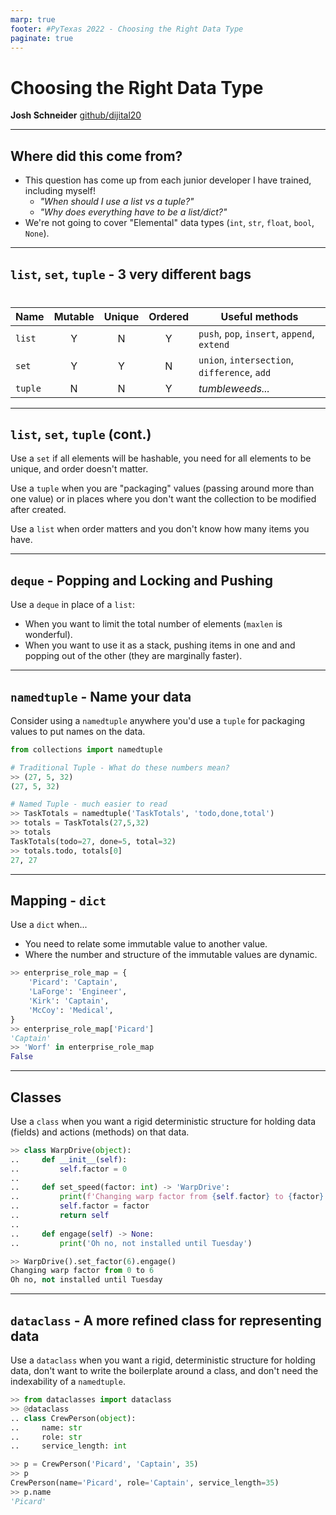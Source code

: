 ```yaml
---
marp: true
footer: #PyTexas 2022 - Choosing the Right Data Type
paginate: true
---
```


# Choosing the Right Data Type

**Josh Schneider**
[github/dijital20](https://github.com/dijital20)

<!-- _class: invert -->
<!-- _footer: "" -->
<!-- _paginate: false -->

---

## Where did this come from?

* This question has come up from each junior developer I have trained, including myself!
  * *"When should I use a list vs a tuple?"*
  * *"Why does everything have to be a list/dict?"*
* We're not going to cover "Elemental" data types (`int`, `str`, `float`, `bool`, `None`).

---

## `list`, `set`, `tuple` - 3 very different bags


<center style="margin-top: 40px;">

|Name       |Mutable    |Unique |Ordered|Useful methods                                 |
|---        |:-:        |:-:    |:-:    |---                                            |
|`list`     |Y          |N      |Y      |`push`, `pop`, `insert`, `append`, `extend`    |
|`set`      |Y          |Y      |N      |`union`, `intersection`, `difference`, `add`   |
|`tuple`    |N          |N      |Y      |*tumbleweeds...*                               |

</center>

---

## `list`, `set`, `tuple` (cont.)

Use a `set` if all elements will be hashable, you need for all elements to be unique, and order doesn't matter.

Use a `tuple` when you are "packaging" values (passing around more than one value) or in places where you don't want the collection to be modified after created.

Use a `list` when order matters and you don't know how many items you have.

---

## `deque` - Popping and Locking and Pushing

Use a `deque` in place of a `list`:

- When you want to limit the total number of elements (`maxlen` is wonderful).
- When you want to use it as a stack, pushing items in one and and popping out of the other (they are marginally faster).

---

## `namedtuple` - Name your data

Consider using a `namedtuple`  anywhere you'd use a `tuple` for packaging values to put names on the data.

```python
from collections import namedtuple

# Traditional Tuple - What do these numbers mean?
>> (27, 5, 32)
(27, 5, 32)

# Named Tuple - much easier to read
>> TaskTotals = namedtuple('TaskTotals', 'todo,done,total')
>> totals = TaskTotals(27,5,32)
>> totals
TaskTotals(todo=27, done=5, total=32)
>> totals.todo, totals[0]
27, 27
```

---

## Mapping - `dict`

Use a `dict` when...
- You need to relate some immutable value to another value.
- Where the number and structure of the immutable values are dynamic.

```python
>> enterprise_role_map = {
    'Picard': 'Captain',
    'LaForge': 'Engineer',
    'Kirk': 'Captain',
    'McCoy': 'Medical',
}
>> enterprise_role_map['Picard']
'Captain'
>> 'Worf' in enterprise_role_map
False
```

---

## Classes

Use a `class` when you want a rigid deterministic structure for holding data (fields) and actions (methods) on that data.

```python
>> class WarpDrive(object):
..     def __init__(self):
..         self.factor = 0
.. 
..     def set_speed(factor: int) -> 'WarpDrive':
..         print(f'Changing warp factor from {self.factor} to {factor}')
..         self.factor = factor
..         return self
.. 
..     def engage(self) -> None:
..         print('Oh no, not installed until Tuesday')

>> WarpDrive().set_factor(6).engage()
Changing warp factor from 0 to 6
Oh no, not installed until Tuesday
```

---

## `dataclass` - A more refined class for representing data

Use a `dataclass` when you want a rigid, deterministic structure for holding data, don't want to write the boilerplate around a class, and don't need the indexability of a `namedtuple`.

```python
>> from dataclasses import dataclass
>> @dataclass
.. class CrewPerson(object):
..     name: str
..     role: str
..     service_length: int

>> p = CrewPerson('Picard', 'Captain', 35)
>> p
CrewPerson(name='Picard', role='Captain', service_length=35)
>> p.name
'Picard'
```
